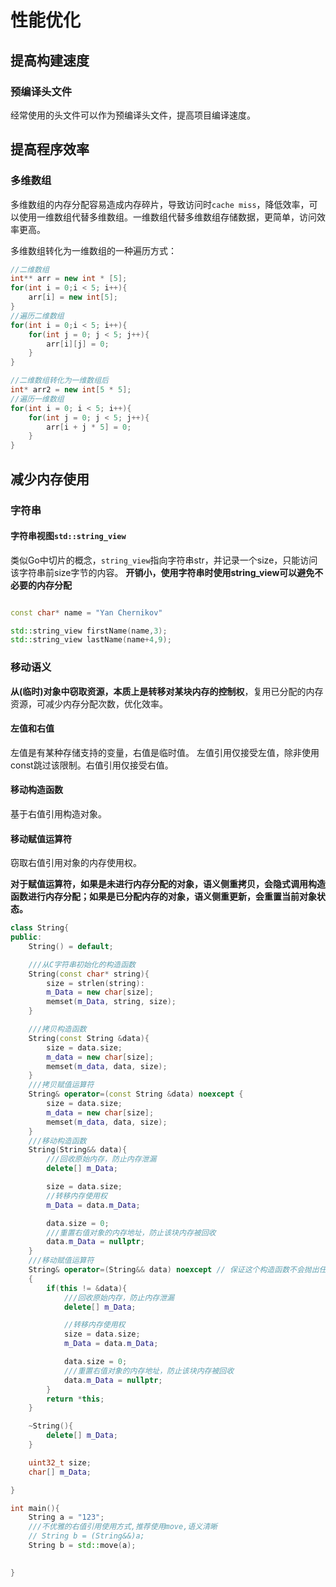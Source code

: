 # 性能优化

## 提高构建速度

### 预编译头文件

经常使用的头文件可以作为预编译头文件，提高项目编译速度。

## 提高程序效率

### 多维数组

多维数组的内存分配容易造成内存碎片，导致访问时`cache miss`，降低效率，可以使用一维数组代替多维数组。一维数组代替多维数组存储数据，更简单，访问效率更高。

多维数组转化为一维数组的一种遍历方式：
```c++
//二维数组
int** arr = new int * [5];
for(int i = 0;i < 5; i++){
    arr[i] = new int[5];
}
//遍历二维数组
for(int i = 0;i < 5; i++){
    for(int j = 0; j < 5; j++){
        arr[i][j] = 0;
    }
}

//二维数组转化为一维数组后
int* arr2 = new int[5 * 5];
//遍历一维数组
for(int i = 0; i < 5; i++){
    for(int j = 0; j < 5; j++){
        arr[i + j * 5] = 0;
    }
}
```

## 减少内存使用

### 字符串

#### 字符串视图`std::string_view`
 
类似Go中切片的概念，`string_view`指向字符串str，并记录一个size，只能访问该字符串前size字节的内容。
**开销小，使用字符串时使用string_view可以避免不必要的内存分配**

```c++

const char* name = "Yan Chernikov"

std::string_view firstName(name,3);
std::string_view lastName(name+4,9);

```

### 移动语义

**从(临时)对象中窃取资源，本质上是转移对某块内存的控制权**，复用已分配的内存资源，可减少内存分配次数，优化效率。

#### 左值和右值

左值是有某种存储支持的变量，右值是临时值。
左值引用仅接受左值，除非使用const跳过该限制。右值引用仅接受右值。

#### 移动构造函数

基于右值引用构造对象。

#### 移动赋值运算符

窃取右值引用对象的内存使用权。

**对于赋值运算符，如果是未进行内存分配的对象，语义侧重拷贝，会隐式调用构造函数进行内存分配；如果是已分配内存的对象，语义侧重更新，会重置当前对象状态。**

```c++
class String{
public:
    String() = default;

    ///从C字符串初始化的构造函数
    String(const char* string){
        size = strlen(string):
        m_Data = new char[size];
        memset(m_Data, string, size);
    }

    ///拷贝构造函数
    String(const String &data){
        size = data.size;
        m_data = new char[size];
        memset(m_data, data, size);
    }
    ///拷贝赋值运算符
    String& operator=(const String &data) noexcept {
        size = data.size;
        m_data = new char[size];
        memset(m_data, data, size);
    }
    ///移动构造函数
    String(String&& data){
        ///回收原始内存，防止内存泄漏
        delete[] m_Data;

        size = data.size;
        //转移内存使用权
        m_Data = data.m_Data;

        data.size = 0;
        ///重置右值对象的内存地址，防止该块内存被回收
        data.m_Data = nullptr;
    }
    ///移动赋值运算符
    String& operator=(String&& data) noexcept // 保证这个构造函数不会抛出任何异常
    {
        if(this != &data){
            ///回收原始内存，防止内存泄漏
            delete[] m_Data;

            //转移内存使用权
            size = data.size;
            m_Data = data.m_Data;

            data.size = 0;
            ///重置右值对象的内存地址，防止该块内存被回收
            data.m_Data = nullptr;
        }
        return *this;
    }

    ~String(){
        delete[] m_Data;
    }

    uint32_t size;
    char[] m_Data;

}

int main(){
    String a = "123";
    ///不优雅的右值引用使用方式,推荐使用move,语义清晰
    // String b = (String&&)a;
    String b = std::move(a);
    

}
```






